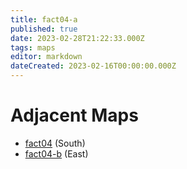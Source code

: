 ```yaml
---
title: fact04-a
published: true
date: 2023-02-28T21:22:33.000Z
tags: maps
editor: markdown
dateCreated: 2023-02-16T00:00:00.000Z
---
```



# Adjacent Maps
 * [fact04](/maps/fact04) (South)
 * [fact04-b](/maps/fact04-b) (East)
